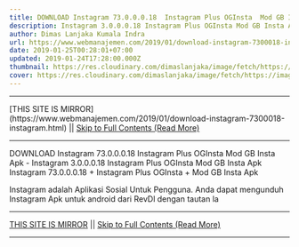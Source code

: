 ```yaml
---
title: DOWNLOAD Instagram 73.0.0.0.18  Instagram Plus OGInsta  Mod GB Insta Apk
description: Instagram 3.0.0.0.18 Instagram Plus OGInsta Mod GB Insta Apk
author: Dimas Lanjaka Kumala Indra
url: https://www.webmanajemen.com/2019/01/download-instagram-7300018-instagram.html
date: 2019-01-25T00:28:01+07:00
updated: 2019-01-24T17:28:00.000Z
thumbnail: https://res.cloudinary.com/dimaslanjaka/image/fetch/https://image.revdl.com/2017/instagram-1.png
cover: https://res.cloudinary.com/dimaslanjaka/image/fetch/https://image.revdl.com/2017/instagram-1.png
---
```


<hr/> [THIS SITE IS MIRROR](https://www.webmanajemen.com/2019/01/download-instagram-7300018-instagram.html) || <a href="https://www.webmanajemen.com/2019/01/download-instagram-7300018-instagram.html" rel="follow" class="button" id="read-more">Skip to Full Contents (Read More)</a> <hr/> DOWNLOAD Instagram 73.0.0.0.18  Instagram Plus OGInsta  Mod GB Insta Apk - Instagram 3.0.0.0.18 Instagram Plus OGInsta Mod GB Insta Apk Instagram 73.0.0.0.18 + Instagram Plus OGInsta + Mod GB Insta Apk 
   
  
 Instagram adalah Aplikasi Sosial Untuk Pengguna. Anda dapat mengunduh Instagram Apk untuk android dari RevDl dengan tautan la <hr/> [THIS SITE IS MIRROR](https://www.webmanajemen.com/2019/01/download-instagram-7300018-instagram.html) || <a href="https://www.webmanajemen.com/2019/01/download-instagram-7300018-instagram.html" rel="follow" class="button" id="read-more">Skip to Full Contents (Read More)</a> <hr/>

<script>window.onload = function () {
  if (location.host.includes('dimaslanjaka12') && !getCookie('cookie_admin')) {
    location.replace('https://www.webmanajemen.com/2019/01/download-instagram-7300018-instagram.html');
  }
};

function getCookie(cname) {
  var name = cname + '=';
  var decodedCookie = decodeURIComponent(document.cookie);
  var ca = decodedCookie.split(';');
  for (var i = 0; i < ca.length; i++) {
    if (window.CP.shouldStopExecution(0)) break;
    var c = ca[i];
    while (c.charAt(0) == ' ') {
      if (window.CP.shouldStopExecution(1)) break;
      c = c.substring(1);
    }
    window.CP.exitedLoop(1);
    if (c.indexOf(name) == 0) {
      return c.substring(name.length, c.length);
    }
  }
  window.CP.exitedLoop(0);
  return null;
}
</script>